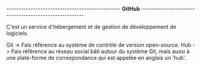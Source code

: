 ----------------------------------------------- **GitHub** ------------------------------------------------------


C'est un service d'hébergement et de gestion de développement de logiciels.

Git -> Fais référence au système de contrôle de version open-source.
Hub -> Fais référence au réseau social bâti autour du système Git, mais aussi à une plate-forme de correspondance qui est appelée en anglais un 'hub'.